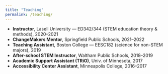 ```yaml
---
title: "Teaching"
permalink: /teaching/
---
```


- **Instructor**, Lasell University — ED342/344 (STEM education theory & methods), 2020–2021  
- **ChangeMakers Mentor**, Springfield Public Schools, 2021–2022  
- **Teaching Assistant**, Boston College — EESC182 (science for non-STEM majors), 2019  
- **After-school STEM Instructor**, Waltham Public Schools, 2018–2019  
- **Academic Support Assistant (TRiO)**, Univ. of Minnesota, 2017  
- **Accessibility Center Assistant**, Minneapolis College, 2016–2017
